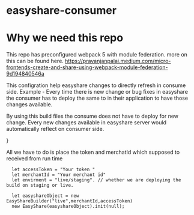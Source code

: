 # easyshare-consumer

# Why  we need this repo 
  This repo has preconfigured webpack 5 with module federation.
  more on this can be found here. https://pravanjanpalai.medium.com/micro-frontends-create-and-share-using-webpack-module-federation-9d194840546a
 
 This configration help easyshare changes to directly refresh in consume side. 
 Example - Every time there is new change or bug fixes in easyshare the consumer has to deploy the same to 
 in their application to have those changes available. 
 
 By using this build files the consume does not have to deploy for new change.  Every new changes available in 
 easyshare  server  would automatically reflect on consumer side. 
 
     
}

All we have to do is place the token and merchatId which supposed to received from run time
      
      let accessToken = "Your token "
      let merchantId = "Your merchant id"
      let envirment = "live/staging". // whether we are deploying the build on staging or live.

      let easyshareObject = new EasyShareBuilder("live",merchantId,accessToken)
      new EasyShare(easyshareObject).init(null);
